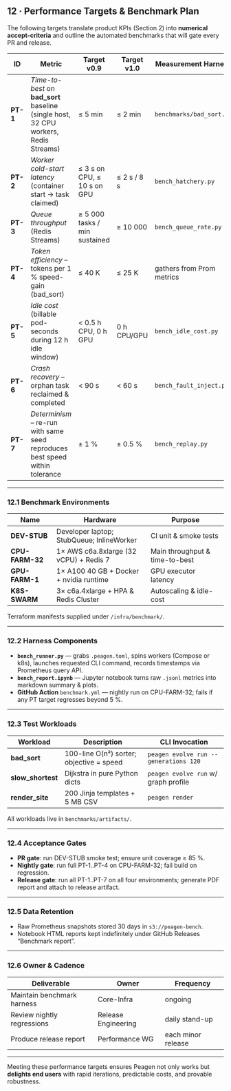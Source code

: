 ## 12 · Performance Targets & Benchmark Plan

The following targets translate product KPIs (Section 2) into **numerical
accept-criteria** and outline the automated benchmarks that will gate every
PR and release.

| ID       | Metric                                                                                | Target v0.9                   | Target v1.0 | Measurement Harness       |
| -------- | ------------------------------------------------------------------------------------- | ----------------------------- | ----------- | ------------------------- |
| **PT-1** | *Time-to-best* on **bad\_sort** baseline (single host, 32 CPU workers, Redis Streams) | ≤ 5 min                       | ≤ 2 min     | `benchmarks/bad_sort.py`  |
| **PT-2** | *Worker cold-start latency* (container start → task claimed)                          | ≤ 3 s on CPU, ≤ 10 s on GPU   | ≤ 2 s / 8 s | `bench_hatchery.py`       |
| **PT-3** | *Queue throughput* (Redis Streams)                                                    | ≥ 5 000 tasks / min sustained | ≥ 10 000    | `bench_queue_rate.py`     |
| **PT-4** | *Token efficiency* – tokens per 1 % speed-gain (bad\_sort)                            | ≤ 40 K                        | ≤ 25 K      | gathers from Prom metrics |
| **PT-5** | *Idle cost* (billable pod-seconds during 12 h idle window)                            | < 0.5 h CPU, 0 h GPU          | 0 h CPU/GPU | `bench_idle_cost.py`      |
| **PT-6** | *Crash recovery* – orphan task reclaimed & completed                                  | < 90 s                        | < 60 s      | `bench_fault_inject.py`   |
| **PT-7** | *Determinism* – re-run with same seed reproduces best speed within tolerance          | ± 1 %                         | ± 0.5 %     | `bench_replay.py`         |

---

### 12.1  Benchmark Environments

| Name            | Hardware                                  | Purpose                        |
| --------------- | ----------------------------------------- | ------------------------------ |
| **DEV-STUB**    | Developer laptop; StubQueue; InlineWorker | CI unit & smoke tests          |
| **CPU-FARM-32** | 1× AWS c6a.8xlarge (32 vCPU) + Redis 7    | Main throughput & time-to-best |
| **GPU-FARM-1**  | 1× A100 40 GB + Docker + nvidia runtime   | GPU executor latency           |
| **K8S-SWARM**   | 3× c6a.4xlarge + HPA & Redis Cluster      | Autoscaling & idle-cost        |

Terraform manifests supplied under `/infra/benchmark/`.

---

### 12.2  Harness Components

* **`bench_runner.py`** — grabs `.peagen.toml`, spins workers (Compose or k8s), launches requested CLI command, records timestamps via Prometheus query API.
* **`bench_report.ipynb`** — Jupyter notebook turns raw `.jsonl` metrics into markdown summary & plots.
* **GitHub Action** `benchmark.yml` — nightly run on CPU-FARM-32; fails if any PT target regresses beyond 5 %.

---

### 12.3  Test Workloads

| Workload           | Description                              | CLI Invocation                        |
| ------------------ | ---------------------------------------- | ------------------------------------- |
| **bad\_sort**      | 100-line O(n²) sorter; objective = speed | `peagen evolve run --generations 120` |
| **slow\_shortest** | Dijkstra in pure Python dicts            | `peagen evolve run` w/ graph profile  |
| **render\_site**   | 200 Jinja templates + 5 MB CSV           | `peagen render`                       |

All workloads live in `benchmarks/artifacts/`.

---

### 12.4  Acceptance Gates

* **PR gate**: run DEV-STUB smoke test; ensure unit coverage ≥ 85 %.
* **Nightly gate**: run full PT-1..PT-4 on CPU-FARM-32; fail build on regression.
* **Release gate**: run all PT-1..PT-7 on all four environments; generate PDF report and attach to release artifact.

---

### 12.5  Data Retention

* Raw Prometheus snapshots stored 30 days in `s3://peagen-bench`.
* Notebook HTML reports kept indefinitely under GitHub Releases “Benchmark report”.

---

### 12.6  Owner & Cadence

| Deliverable                | Owner               | Frequency          |
| -------------------------- | ------------------- | ------------------ |
| Maintain benchmark harness | Core-Infra          | ongoing            |
| Review nightly regressions | Release Engineering | daily stand-up     |
| Produce release report     | Performance WG      | each minor release |

---

Meeting these performance targets ensures Peagen not only works but **delights end users** with rapid iterations, predictable costs, and provable robustness.
